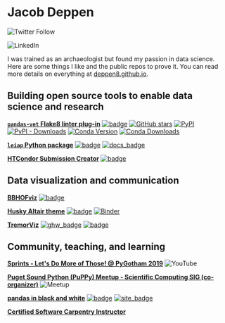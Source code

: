 # Jacob Deppen
![Twitter Follow](https://img.shields.io/twitter/follow/jacob_deppen?style=social)

![LinkedIn](https://img.shields.io/badge/Connect_with_me-blue?style=social&logo=linkedin&link=http://www.linkedin.com/in/jacob-deppen&link=http://www.linkedin.com/in/jacob-deppen)

I was trained as an archaeologist but found my passion in data science. Here are some things I like and the public repos to prove it. You can read more details on everything at [deppen8.github.io](https://deppen8.github.io/).

## Building open source tools to enable data science and research

**[`pandas-vet` Flake8 linter plug-in](https://github.com/deppen8/pandas-vet)**
[![badge](https://img.shields.io/badge/GitHub-pandas--vet-blue.svg?logo=github)](https://github.com/deppen8/pandas-vet)
[![GitHub stars](https://img.shields.io/github/stars/deppen8/pandas-vet?style=social)](https://github.com/deppen8/pandas-vet)
[![PyPI](https://img.shields.io/pypi/v/pandas-vet.svg)](https://pypi.org/project/pandas-vet/)
[![PyPI - Downloads](https://img.shields.io/pypi/dm/pandas-vet.svg)](https://pypi.org/project/pandas-vet/)
[![Conda Version](https://img.shields.io/conda/vn/conda-forge/pandas-vet.svg)](https://anaconda.org/conda-forge/pandas-vet)
[![Conda Downloads](https://img.shields.io/conda/dn/conda-forge/pandas-vet.svg)](https://anaconda.org/conda-forge/pandas-vet)

**[`leiap` Python package](https://deppen8.github.io/portfolio/leiap_python_package/)** 
[![badge](https://img.shields.io/badge/GitHub-leiap-blue.svg?logo=github)](https://github.com/deppen8/leiap) 
[![docs_badge](https://img.shields.io/website-up-down-green-red/https/shields.io.svg?label=leiap_docs&logo=github)](https://deppen8.github.io/leiap/)

**[HTCondor Submission Creator](https://deppen8.github.io/portfolio/htcondor-submission-creator/)** 
[![badge](https://img.shields.io/badge/GitHub-condor--submit--creator-blue.svg?logo=github)](https://github.com/deppen8/condor-submit-creator)


## Data visualization and communication

**[BBHOFviz](https://deppen8.github.io/bbhof_viz/)** 
[![badge](https://img.shields.io/badge/GitHub-bbhof__viz-blue.svg?logo=github)](https://github.com/deppen8/bbhof_viz)

**[Husky Altair theme](https://deppen8.github.io/portfolio/husky-altair-theme/)** 
[![badge](https://img.shields.io/badge/GitHub-husky--altair--theme-blue.svg?logo=github)](https://github.com/deppen8/husky-altair-theme) 
[![Binder](https://mybinder.org/badge.svg)](https://mybinder.org/v2/gh/deppen8/husky-altair-theme/master?filepath=husky_theme_examples.ipynb)

**[TremorViz](https://deppen8.github.io/portfolio/tremorviz/)** 
[![ghw_badge](https://img.shields.io/badge/GitHub-ghw2018__tremorviz-blue.svg?logo=github)](https://github.com/geohackweek/ghw2018_tremorviz/) 
[![badge](https://img.shields.io/badge/GitHub-tremorviz-blue.svg?logo=github)](https://github.com/deppen8/tremorviz)


## Community, teaching, and learning

**[Sprints - Let's Do More of Those! @ PyGotham 2019](https://pyvideo.org/pygotham-2019/sprints-lets-do-more-of-those.html)**
![YouTube](https://img.shields.io/badge/Watch_the_talk-blue?style=social&logo=youtube&link=https://youtu.be/8Wc5MkUdp-4&link=https://youtu.be/8Wc5MkUdp-4)

**[Puget Sound Python (PuPPy) Meetup - Scientific Computing SIG (co-organizer)](https://www.meetup.com/PSPPython)**
![Meetup](https://img.shields.io/badge/Join_the_fun!-blue?style=social&logo=meetup&link=https://www.meetup.com/PSPPython&link=https://www.meetup.com/PSPPython)

**[pandas in black and white](https://deppen8.github.io/pandas-bw/)**
[![badge](https://img.shields.io/badge/GitHub-pandas--bw-blue.svg?logo=github)](https://github.com/deppen8/pandas-bw)
[![site_badge](https://img.shields.io/website-up-down-green-red/https/shields.io.svg?label=website)](https://deppen8.github.io/pandas-bw/)

**[Certified Software Carpentry Instructor](https://carpentries.org/)**
